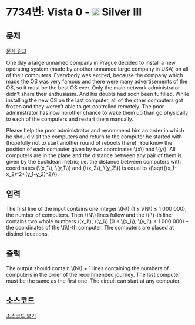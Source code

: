 # 7734번: Vista 0 - <img src="https://static.solved.ac/tier_small/8.svg" style="height:20px" /> Silver III

<!-- performance -->

<!-- 문제 제출 후 깃허브에 푸시를 했을 때 제출한 코드의 성능이 입력될 공간입니다.-->

<!-- end -->

## 문제

[문제 링크](https://boj.kr/7734)


<p>One day a large unnamed company in Prague decided to install a new operating system (made by another unnamed large company in USA) on all of their computers. Everybody was excited, because the company which made the OS was very famous and there were many advertisements of the OS, so it must be the best OS ever. Only the main network administrator didn’t share their enthusiasm. And his doubts had soon been fulfilled. While installing the new OS on the last computer, all of the other computers got frozen and they weren’t able to get controlled remotely. The poor administrator has now no other chance to wake them up than go physically to each of the computers and restart them manually.</p>

<p>Please help the poor administrator and recommend him an order in which he should visit the computers and return to the computer he started with (hopefully not to start another round of reboots there). You know the position of each computer given by two coordinates \(x\) and \(y\). All computers are in the plane and the distance between any pair of them is given by the Euclidean metric; i.e. the distance between computers with coordinates (\(x_1\), \(y_1\)) and (\(x_2\), \(y_2\)) is equal to \(\sqrt{(x_1-x_2)^2+(y_1-y_2)^2}\).</p>



## 입력


<p>The first line of the input contains one integer \(N\) (1 ≤ \(N\) ≤ 1 000 000), the number of computers. Then \(N\) lines follow and the \(i\)-th line contains two whole numbers&nbsp;\(x_i\), \(y_i\) (0 ≤ \(x_i\), \(y_i\)&nbsp;≤ 1 000 000) – the coordinates of the \(i\)-th computer. The computers are placed at distinct locations.</p>



## 출력


<p>The output should contain \(N\) + 1 lines containing the numbers of computers in the order of the recommended journey. The last computer must be the same as the first one. The circuit can start at any computer.</p>



## 소스코드

[소스코드 보기](Vista%200.cpp)